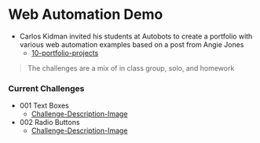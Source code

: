 # Web Automation Demo

- Carlos Kidman invited his students at Autobots to create a portfolio with various web automation examples based on a post from Angie Jones
  - [10-portfolio-projects](https://techbeacon.com/app-dev-testing/10-portfolio-projects-aspiring-automation-engineers)
> The challenges are a mix of in class group, solo, and homework

### Current Challenges
- 001 Text Boxes
  - [Challenge-Description-Image](./challenges/001-text-box.png)
- 002 Radio Buttons
  - [Challenge-Description-Image](./challenges/002-radio-buttons.png)

